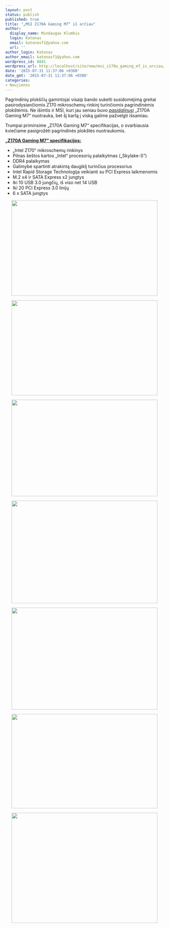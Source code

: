 ```yaml
---
layout: post
status: publish
published: true
title: "„MSI Z170A Gaming M7“ iš arčiau"
author:
  display_name: Mindaugas Klumbis
  login: Katonas
  email: katonasf1@yahoo.com
  url: ''
author_login: Katonas
author_email: katonasf1@yahoo.com
wordpress_id: 8841
wordpress_url: http://localhost/site/new/msi_z170a_gaming_m7_is_arciau/
date: '2015-07-31 11:37:06 +0300'
date_gmt: '2015-07-31 11:37:06 +0300'
categories:
- Naujienos
---
```

<p>
	Pagrindinių plok&scaron;čių gamintojai visaip bando sukelti susidomėjimą greitai pasirodysiančiomis Z170 mikroschemų rinkinį turinčiomis pagrindinėmis plok&scaron;tėmis. Ne i&scaron;imtis ir MSI, kuri jau seniau buvo <em><a href="http://technews.lt/naujiena/n/a/pasirode_msi_z170_gaming_m_serijos_pagrindiniu_ploksciu_nuotraukos.html">pasidalinusi</a></em> &bdquo;Z170A Gaming M7&ldquo; nuotrauka, bet &scaron;į kartą į viską galime pažvelgti i&scaron;samiau.</p>
<p>
	Trumpai priminsime &bdquo;Z170A Gaming M7&ldquo; specifikacijas, o svarbiausia kviečiame pasigrožėti pagrindinės plok&scaron;tės nuotraukomis.</p>
<p>
	<strong><u>&bdquo;Z170A Gaming M7&ldquo; specifikacijos:</u></strong></p>
<ul>
<li>
		&bdquo;Intel Z170&ldquo; mikroschemų rinkinys</li>
<li>
		Pilnas &scaron;e&scaron;tos kartos &bdquo;Intel&ldquo; procesorių palaikytmas (&bdquo;Skylake-S&ldquo;)</li>
<li>
		DDR4 palaikymas</li>
<li>
		Galimybė spartinti atrakintą daugiklį turinčius procesorius</li>
<li>
		Intel Rapid Storage Technologija veikianti su PCI Express laikmenomis</li>
<li>
		M.2 x4 ir SATA Express x2 jungtys</li>
<li>
		Iki 10 USB 3.0 jungčių, i&scaron; viso net 14 USB</li>
<li>
		Iki 20 PCI Express 3.0 linijų</li>
<li>
		6 x SATA jungtys</li>
</ul>
<p style="text-align: center;">
	<a href="http://technews.lt/userfiles/gaming m7 2.PNG"><img alt="" src="http://technews.lt/userfiles/gaming m7 2.PNG" style="width: 464px; height: 303px;" /></a></p>
<p style="text-align: center;">
	<a href="http://technews.lt/userfiles/gaming m7 1.PNG"><img alt="" src="http://technews.lt/userfiles/gaming m7 1.PNG" style="width: 464px; height: 301px;" /></a></p>
<p style="text-align: center;">
	<a href="http://technews.lt/userfiles/gaming m7 3.PNG"><img alt="" src="http://technews.lt/userfiles/gaming m7 3.PNG" style="width: 464px; height: 306px;" /></a></p>
<p style="text-align: center;">
	<a href="http://technews.lt/userfiles/gaming m7 4.PNG"><img alt="" src="http://technews.lt/userfiles/gaming m7 4.PNG" style="width: 464px; height: 325px;" /></a></p>
<p style="text-align: center;">
	<a href="http://technews.lt/userfiles/gaming m7 5.PNG"><img alt="" src="http://technews.lt/userfiles/gaming m7 5.PNG" style="width: 464px; height: 323px;" /></a></p>
<p style="text-align: center;">
	<a href="http://technews.lt/userfiles/gaming m7 6.PNG"><img alt="" src="http://technews.lt/userfiles/gaming m7 6.PNG" style="width: 464px; height: 299px;" /></a></p>
<p style="text-align: center;">
	<a href="http://technews.lt/userfiles/gaming m7 7.PNG"><img alt="" src="http://technews.lt/userfiles/gaming m7 7.PNG" style="width: 464px; height: 349px;" /></a></p>
